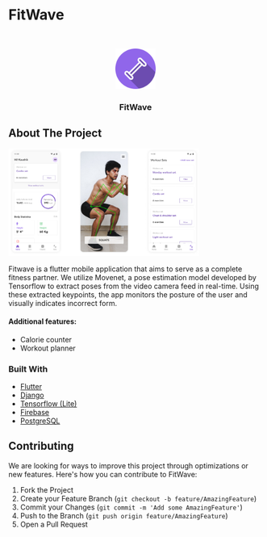 # FitWave


<!-- PROJECT LOGO -->
<br />
<p align="center">
  <a href="https://github.com/VedankPande/MajorProject">
    <img src="workfit_app/assets/images/fitwave_logo.png" alt="Logo" width="80" height="80">
  </a>

  <h3 align="center">FitWave</h3>
</p>


<!-- ABOUT THE PROJECT -->
## About The Project

<img src = "ui_screens.png" alt = "screens" width = 75%>

Fitwave is a flutter mobile application that aims to serve as a complete fitness partner. We utilize Movenet, a pose estimation model developed by Tensorflow to extract poses from the video camera feed in real-time. Using these extracted keypoints, the app monitors the posture of the user and visually indicates incorrect form.

#### Additional features:

- Calorie counter
- Workout planner


### Built With

* [Flutter](https://flutter.dev/)
* [Django](https://www.djangoproject.com/)
* [Tensorflow (Lite)](https://www.tensorflow.org/)
* [Firebase](https://firebase.google.com/)
* [PostgreSQL](https://www.postgresql.org/)


<!-- CONTRIBUTING -->
## Contributing

We are looking for ways to improve this project through optimizations or new features. Here's how you can contribute to FitWave:

1. Fork the Project
2. Create your Feature Branch (`git checkout -b feature/AmazingFeature`)
3. Commit your Changes (`git commit -m 'Add some AmazingFeature'`)
4. Push to the Branch (`git push origin feature/AmazingFeature`)
5. Open a Pull Request
